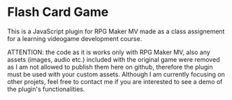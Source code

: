 # Flash Card Game
This is a JavaScript plugin for RPG Maker MV made as a class assignement for a learning videogame development course.

ATTENTION: the code as it is works only with RPG Maker MV, also any assets (images, audio etc.) included with the original game were removed as I am not allowed to publish them here on github, therefore the plugin must be used with your custom assets. Although I am currently focusing on other projets, feel free to contact me if you are interested to see a demo of the plugin's functionalities.
